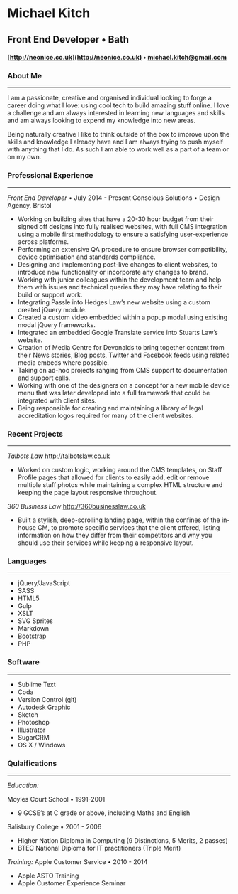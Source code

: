 # Michael Kitch
## Front End Developer &bull; Bath
#### [http://neonice.co.uk](http://neonice.co.uk) &bull; michael.kitch@gmail.com


### About Me
---
I am a passionate, creative and organised individual looking to forge a career doing what I love: using cool tech to build amazing stuff online. I love a challenge and am always interested in learning new languages and skills and am always looking to expend my knowledge into new areas.

Being naturally creative I like to think outside of the box to improve upon the skills and knowledge I already have and I am always trying to push myself with anything that I do. As such I am able to work well as a part of a team or on my own.


### Professional Experience
---
*Front End Developer* &bull; July 2014 - Present
Conscious Solutions &bull; Design Agency, Bristol

+ Working on building sites that have a 20-30 hour budget from their signed off designs into fully realised websites, with full CMS integration using a mobile first methodology to ensure a satisfying user-experience across platforms.
+ Performing an extensive QA procedure to ensure browser compatibility, device optimisation and standards compliance.
+ Designing and implementing post-live changes to client websites, to introduce new functionality or incorporate any changes to brand.
+ Working with junior colleagues within the development team and help them with issues and technical queries they may have relating to their build or support work.
+ Integrating Passle into Hedges Law’s new website using a custom created jQuery module.
+ Created a custom video embedded within a popup modal using existing modal jQuery frameworks.
+ Integrated an embedded Google Translate service into Stuarts Law’s website.
+ Creation of Media Centre for Devonalds to bring together content from their News stories, Blog posts, Twitter and Facebook feeds using related media embeds where possible.
+ Taking on ad-hoc projects ranging from CMS support to documentation and support calls.
+ Working with one of the designers on a concept for a new mobile device menu that was later developed
into a full framework that could be integrated with client sites.
+ Being responsible for creating and maintaining a library of legal accreditation logos required for many of the client websites.


### Recent Projects
---
*Talbots Law*
http://talbotslaw.co.uk

+ Worked on custom logic, working around the CMS templates, on Staff Profile pages that allowed for clients to easily add, edit or remove multiple staff photos while maintaining a complex HTML structure and keeping the page layout responsive throughout.

*360 Business Law*
http://360businesslaw.co.uk

+ Built a stylish, deep-scrolling landing page, within the confines of the in-house CM, to promote specific services that the client offered, listing information on how they differ from their competitors and why you should use their services while keeping a responsive layout.
 

### Languages
---
+ jQuery/JavaScript
+ SASS
+ HTML5
+ Gulp
+ XSLT
+ SVG Sprites
+ Markdown
+ Bootstrap
+ PHP


### Software
---
+ Sublime Text
+ Coda
+ Version Control (git)
+ Autodesk Graphic
+ Sketch
+ Photoshop
+ Illustrator
+ SugarCRM
+ OS X / Windows


### Qulaifications
---
*Education:*

Moyles Court School &bull; 1991-2001
+ 9 GCSE’s at C grade or above, including Maths and English

Salisbury College &bull; 2001 - 2006
+ Higher Nation Diploma in Computing (9 Distinctions, 5 Merits, 2 passes)
+ BTEC National Diploma for IT practitioners (Triple Merit)


*Training:*
Apple Customer Service &bull; 2010 - 2014
+ Apple ASTO Training
+ Apple Customer Experience Seminar

